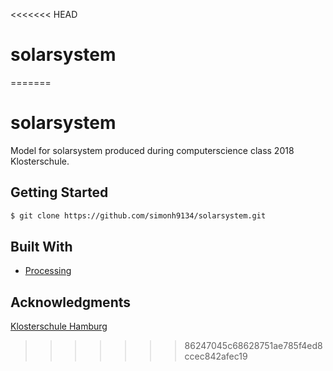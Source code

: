 <<<<<<< HEAD
# solarsystem
=======
# solarsystem

Model for solarsystem produced during computerscience class 2018 Klosterschule.

## Getting Started
```sh
$ git clone https://github.com/simonh9134/solarsystem.git
```

## Built With

* [Processing](https://processing.org/)

## Acknowledgments
[Klosterschule Hamburg](http://www.klosterschule-hamburg.de/)
>>>>>>> 86247045c68628751ae785f4ed8ccec842afec19
